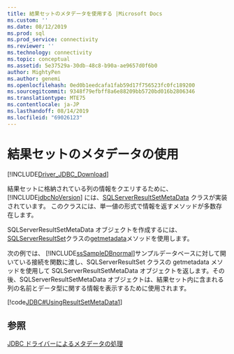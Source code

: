 ```yaml
---
title: 結果セットのメタデータを使用する |Microsoft Docs
ms.custom: ''
ms.date: 08/12/2019
ms.prod: sql
ms.prod_service: connectivity
ms.reviewer: ''
ms.technology: connectivity
ms.topic: conceptual
ms.assetid: 5e37529a-30db-48c8-b90a-ae9657d0f6b0
author: MightyPen
ms.author: genemi
ms.openlocfilehash: 0ed0b1eedcafa1fab59d17f756523fc0fc189200
ms.sourcegitcommit: 9348f79efbff8a6e88209bb5720bd016b2806346
ms.translationtype: MTE75
ms.contentlocale: ja-JP
ms.lasthandoff: 08/14/2019
ms.locfileid: "69026123"
---
```

# <a name="using-result-set-metadata"></a>結果セットのメタデータの使用

[!INCLUDE[Driver_JDBC_Download](../../includes/driver_jdbc_download.md)]

結果セットに格納されている列の情報をクエリするために、[!INCLUDE[jdbcNoVersion](../../includes/jdbcnoversion_md.md)] には、[SQLServerResultSetMetaData](../../connect/jdbc/reference/sqlserverresultsetmetadata-class.md) クラスが実装されています。 このクラスには、単一値の形式で情報を返すメソッドが多数存在します。

SQLServerResultSetMetaData オブジェクトを作成するには、 [SQLServerResultSet](../../connect/jdbc/reference/sqlserverresultset-class.md)クラスの[getmetadata](../../connect/jdbc/reference/getmetadata-method-sqlserverresultset.md)メソッドを使用します。

次の例では、 [!INCLUDE[ssSampleDBnormal](../../includes/sssampledbnormal_md.md)]サンプルデータベースに対して開いている接続を関数に渡し、SQLServerResultSet クラスの getmetadata メソッドを使用して SQLServerResultSetMetaData オブジェクトを返します。その後、SQLServerResultSetMetaData オブジェクトは、結果セット内に含まれる列の名前とデータ型に関する情報を表示するために使用されます。

[!code[JDBC#UsingResultSetMetaData1](../../connect/jdbc/codesnippet/Java/using-result-set-metadata_1.java)]

## <a name="see-also"></a>参照

[JDBC ドライバーによるメタデータの処理](../../connect/jdbc/handling-metadata-with-the-jdbc-driver.md)
